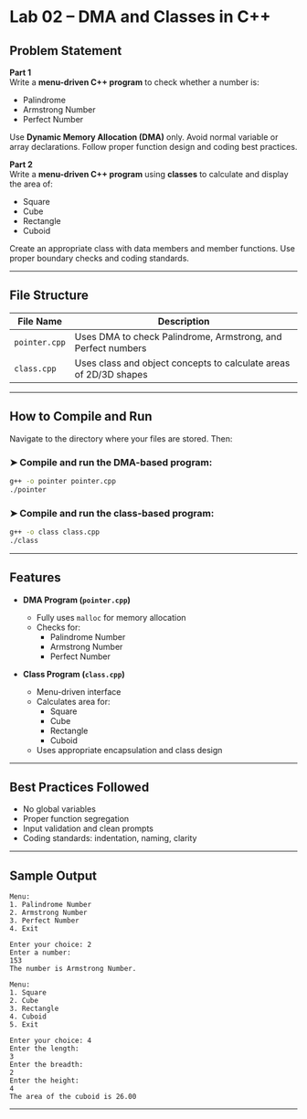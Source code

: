# Lab 02 – DMA and Classes in C++

## Problem Statement

**Part 1**  
Write a **menu-driven C++ program** to check whether a number is:
- Palindrome
- Armstrong Number
- Perfect Number

Use **Dynamic Memory Allocation (DMA)** only. Avoid normal variable or array declarations. Follow proper function design and coding best practices.

**Part 2**  
Write a **menu-driven C++ program** using **classes** to calculate and display the area of:
- Square
- Cube
- Rectangle
- Cuboid

Create an appropriate class with data members and member functions. Use proper boundary checks and coding standards.

---

## File Structure

| File Name     | Description                                                              |
|---------------|--------------------------------------------------------------------------|
| `pointer.cpp` | Uses DMA to check Palindrome, Armstrong, and Perfect numbers             |
| `class.cpp`   | Uses class and object concepts to calculate areas of 2D/3D shapes        |

---

## How to Compile and Run

Navigate to the directory where your files are stored. Then:

### ➤ Compile and run the DMA-based program:
```bash
g++ -o pointer pointer.cpp
./pointer
```

### ➤ Compile and run the class-based program:
```bash
g++ -o class class.cpp
./class
```

---

## Features

- **DMA Program (`pointer.cpp`)**
  - Fully uses `malloc` for memory allocation
  - Checks for:
    - Palindrome Number
    - Armstrong Number
    - Perfect Number

- **Class Program (`class.cpp`)**
  - Menu-driven interface
  - Calculates area for:
    - Square
    - Cube
    - Rectangle
    - Cuboid
  - Uses appropriate encapsulation and class design

---

## Best Practices Followed

- No global variables
- Proper function segregation
- Input validation and clean prompts
- Coding standards: indentation, naming, clarity

---

## Sample Output

```
Menu:
1. Palindrome Number
2. Armstrong Number
3. Perfect Number
4. Exit

Enter your choice: 2
Enter a number:
153
The number is Armstrong Number.
```

```
Menu:
1. Square
2. Cube
3. Rectangle
4. Cuboid
5. Exit

Enter your choice: 4
Enter the length:
3
Enter the breadth:
2
Enter the height:
4
The area of the cuboid is 26.00
```
---
